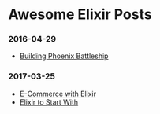 # Awesome Elixir Posts

### 2016-04-29
* [Building Phoenix Battleship](http://codeloveandboards.com/blog/2016/04/29/building-phoenix-battleship-pt-1/)

### 2017-03-25
* [E-Commerce with Elixir](https://benmorgan.io/e-commerce-with-elixir/)
* [Elixir to Start With](https://medium.com/@kaveh.shahbazian/elixir-to-start-with-7cefbbcfa74c#.qtfg9n157)
